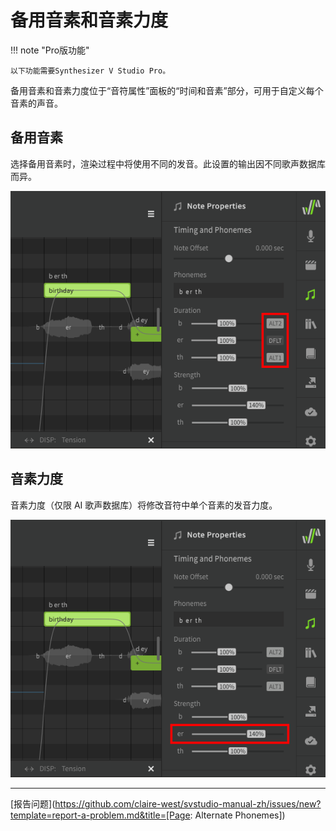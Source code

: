 # 备用音素和音素力度

!!! note "Pro版功能"

    以下功能需要Synthesizer V Studio Pro。

备用音素和音素力度位于“音符属性”面板的“时间和音素”部分，可用于自定义每个音素的声音。

## 备用音素

选择备用音素时，渲染过程中将使用不同的发音。此设置的输出因不同歌声数据库而异。

![备用音素](../img/note-properties/alternate-phonemes.png)

## 音素力度

音素力度（仅限 AI 歌声数据库）将修改音符中单个音素的发音力度。

![音素力度](../img/note-properties/phoneme-strength.png)

---

[报告问题](https://github.com/claire-west/svstudio-manual-zh/issues/new?template=report-a-problem.md&title=[Page: Alternate Phonemes])